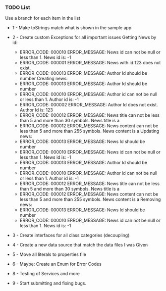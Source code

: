 ### TODO List
Use a branch for each item in the list
* 1 - Make toStrings match what is shown in the sample app <Done>
* 2 - Create custom Exceptions for all important issues
    Getting News by id:
    * ERROR_CODE: 000010 ERROR_MESSAGE: News id can not be null or less than 1. News id is: -1
    * ERROR_CODE: 000001 ERROR_MESSAGE: News with id 123 does not exist.
    * ERROR_CODE: 000013 ERROR_MESSAGE: Author Id should be number
    Creating news:
    * ERROR_CODE: 000013 ERROR_MESSAGE: Author Id should be number
    * ERROR_CODE: 000010 ERROR_MESSAGE: Author id can not be null or less than 1. Author id is: -1
    * ERROR_CODE: 000002 ERROR_MESSAGE: Author Id does not exist. Author Id is: 123
    * ERROR_CODE: 000012 ERROR_MESSAGE: News title can not be less than 5 and more than 30 symbols. News title is a
    * ERROR_CODE: 000012 ERROR_MESSAGE: News content can not be less than 5 and more than 255 symbols. News content is a
    Updating news:
    * ERROR_CODE: 000013 ERROR_MESSAGE: News Id should be number    
    * ERROR_CODE: 000010 ERROR_MESSAGE: News id can not be null or less than 1. News id is: -1
    * ERROR_CODE: 000013 ERROR_MESSAGE: Author Id should be number
    * ERROR_CODE: 000010 ERROR_MESSAGE: Author id can not be null or less than 1. Author id is: -1
    * ERROR_CODE: 000012 ERROR_MESSAGE: News title can not be less than 5 and more than 30 symbols. News title is a
    * ERROR_CODE: 000012 ERROR_MESSAGE: News content can not be less than 5 and more than 255 symbols. News content is a
    Removing news:
    * ERROR_CODE: 000013 ERROR_MESSAGE: News Id should be number
    * ERROR_CODE: 000010 ERROR_MESSAGE: News id can not be null or less than 1. News id is: -1

* 3 - Create interfaces for all class categories (decoupling)
* 4 - Create a new data source that match the data files I was Given
* 5 - Move all literals to properties file
* 6 - Maybe: Create an Enum for Error Codes
* 8 - Testing of Services and more
* 9 - Start submitting and fixing bugs.